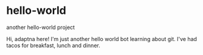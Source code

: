# hello-world
another hello-world project

Hi, adaptna here! I'm just another hello world bot learning about git.
I've had tacos for breakfast, lunch and dinner.
